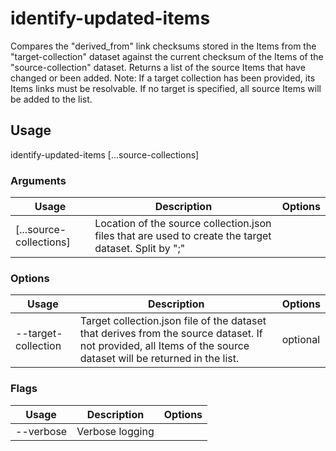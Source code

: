 # identify-updated-items

Compares the "derived_from" link checksums stored in the Items from the "target-collection" dataset against the current checksum of the Items of the "source-collection" dataset. Returns a list of the source Items that have changed or been added. Note: If a target collection has been provided, its Items links must be resolvable. If no target is specified, all source Items will be added to the list.

## Usage

identify-updated-items <options> [...source-collections]

### Arguments

| Usage                   | Description                                                                                           | Options |
| ----------------------- | ----------------------------------------------------------------------------------------------------- | ------- |
| [...source-collections] | Location of the source collection.json files that are used to create the target dataset. Split by ";" |         |

### Options

| Usage                     | Description                                                                                                                                                     | Options  |
| ------------------------- | --------------------------------------------------------------------------------------------------------------------------------------------------------------- | -------- |
| --target-collection <str> | Target collection.json file of the dataset that derives from the source dataset. If not provided, all Items of the source dataset will be returned in the list. | optional |

### Flags

| Usage     | Description     | Options |
| --------- | --------------- | ------- |
| --verbose | Verbose logging |         |

<!-- This file has been autogenerated by src/readme/readme.generate.ts -->
